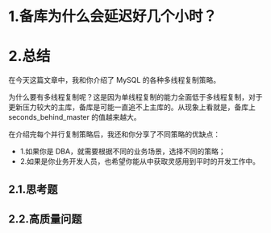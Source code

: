 # 1.备库为什么会延迟好几个小时？

# 2.总结
在今天这篇文章中，我和你介绍了 MySQL 的各种多线程复制策略。

为什么要有多线程复制呢？这是因为单线程复制的能力全面低于多线程复制，对于更新压力较大的主库，备库是可能一直追不上主库的。从现象上看就是，备库上 seconds_behind_master 的值越来越大。

在介绍完每个并行复制策略后，我还和你分享了不同策略的优缺点：
* 1.如果你是 DBA，就需要根据不同的业务场景，选择不同的策略；
* 2.如果是你业务开发人员，也希望你能从中获取灵感用到平时的开发工作中。
## 2.1.思考题
## 2.2.高质量问题
